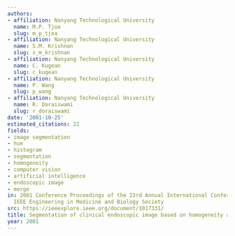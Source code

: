 ```yaml
---
authors:
- affiliation: Nanyang Technological University
  name: M.P. Tjoa
  slug: m_p_tjoa
- affiliation: Nanyang Technological University
  name: S.M. Krishnan
  slug: s_m_krishnan
- affiliation: Nanyang Technological University
  name: C. Kugean
  slug: c_kugean
- affiliation: Nanyang Technological University
  name: P. Wang
  slug: p_wang
- affiliation: Nanyang Technological University
  name: R. Doraiswami
  slug: r_doraiswami
date: '2001-10-25'
estimated_citations: 22
fields:
- image segmentation
- hue
- histogram
- segmentation
- homogeneity
- computer vision
- artificial intelligence
- endoscopic image
- merge
in: 2001 Conference Proceedings of the 23rd Annual International Conference of the
  IEEE Engineering in Medicine and Biology Society
src: https://ieeexplore.ieee.org/document/1017331/
title: Segmentation of clinical endoscopic image based on homogeneity and hue
year: 2001
---
```

